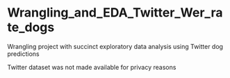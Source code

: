 # Wrangling_and_EDA_Twitter_Wer_rate_dogs
Wrangling project with succinct exploratory data analysis using Twitter dog predictions

Twitter dataset was not made available for privacy reasons
